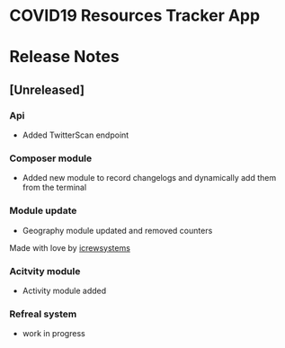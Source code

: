 # COVID19 Resources Tracker App

# Release Notes


## [Unreleased]

### Api
 - Added TwitterScan endpoint

### Composer module
 - Added new module to record changelogs and dynamically add them from the terminal

### Module update
 - Geography module updated and removed counters

Made with love by [icrewsystems](https://icrewsystems.com)

### Acitvity module 
- Activity module added 

### Refreal system 
- work in progress
